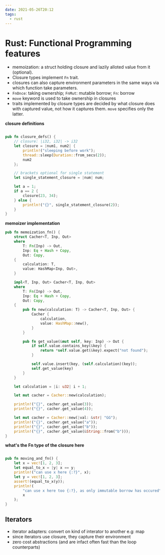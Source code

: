 ```yaml
---
date: 2021-05-26T20:12
tags: 
  - rust
---
```


# Rust: Functional Programming features

- memoization: a struct holding closure and lazily alloted value from it (optional).
- Closure types implement `Fn` trait.
- closures can also capture environment parameters in the same ways via which function take parameters.
- `FnOnce`: taking ownership; `FnMut`: mutable borrow; `Fn`: borrow
- `move` keyword is used to take ownership in closures
- traits implemented by closure types are decided by what closure does with captured value, not how it captures them. `move` specifies only the latter.


**closure definitions**
```rust

pub fn closure_defs() {
    // closure: |i32, i32| -> i32
    let closure = |num1, num2| {
        println!("sleeping before work");
        thread::sleep(Duration::from_secs(2));
        num2
    };

    // brackets optional for single statement
    let single_statement_closure = |num| num;

    let a = 1;
    if a == 2 {
        closure(23, 34);
    } else {
        println!("{}", single_statement_closure(2));
    }
}

```


**memoizer implementation**
```rust
pub fn memoization_fn() {
    struct Cacher<T, Inp, Out>
    where
        T: Fn(Inp) -> Out,
        Inp: Eq + Hash + Copy,
        Out: Copy,
    {
        calculation: T,
        value: HashMap<Inp, Out>,
    }

    impl<T, Inp, Out> Cacher<T, Inp, Out>
    where
        T: Fn(Inp) -> Out,
        Inp: Eq + Hash + Copy,
        Out: Copy,
    {
        pub fn new(calculation: T) -> Cacher<T, Inp, Out> {
            Cacher {
                calculation,
                value: HashMap::new(),
            }
        }

        pub fn get_value(&mut self, key: Inp) -> Out {
            if self.value.contains_key(&key) {
                return *self.value.get(&key).expect("not found");
            }

            self.value.insert(key, (self.calculation)(key));
            self.get_value(key)
        }
    }

    let calculation = |i: u32| i + 1;

    let mut cacher = Cacher::new(calculation);

    println!("{}", cacher.get_value(3));
    println!("{}", cacher.get_value(4));

    let mut cacher = Cacher::new(|val: &str| "GG");
    println!("{}", cacher.get_value("a"));
    println!("{}", cacher.get_value("b"));
    println!("{}", cacher.get_value(&String::from("b")));
}

```


**what's the Fn type of the closure here**
```rust

pub fn moving_and_fn() {
    let x = vec![1, 2, 3];
    let equal_to_x = |y| x == y;
    println!("can use x here {:?}", x);
    let y = vec![1, 2, 3];
    assert!(equal_to_x(y));
    println!(
        "can use x here too {:?}, as only immutable borrow has occured",
        x
    );
}

```



## Iterators
- iterator adapters: convert on kind of interator to another e.g: map
- since iterators use closure, they capture their environment
- zero cost abstractions (and are infact often fast than the loop counterparts)
